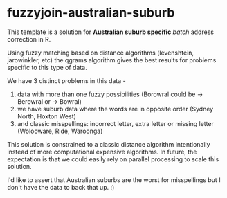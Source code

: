 # fuzzyjoin-australian-suburb
This template is a solution for __Australian suburb specific__ _batch_ address correction in R.

Using fuzzy matching based on distance algorithms (levenshtein, jarowinkler, etc) the qgrams algorithm 
gives the best results for problems specific to this type of data.

We have 3 distinct problems in this data - 
1.  data with more than one fuzzy possibilities (Borowral could be -> Berowral or -> Bowral)
2.  we have suburb data where the words are in opposite order (Sydney North, Hoxton West)
3.  and classic misspellings: incorrect letter, extra letter or missing letter (Wolooware, Ride, Waroonga)
 
This solution is constrained to a classic distance algorithm intentionally instead of more computational expensive algorithms. In future, the expectation is that we could easily rely on parallel processing to scale this solution. 

I'd like to assert that Australian suburbs are the worst for misspellings but I don't have the data to back that up. :)

